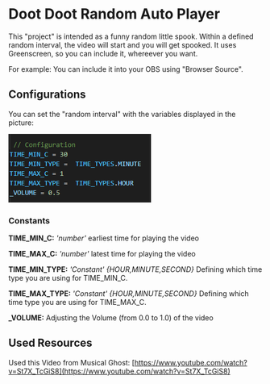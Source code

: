# Doot Doot Random Auto Player

This "project" is intended as a funny random little spook.
Within a defined random interval, the video will start and you will get spooked. It uses Greenscreen, so you can include it, whereever you want.

For example: You can include it into your OBS using "Browser Source".

## Configurations

You can set the "random interval" with the variables displayed in the picture:

![Config](Config.png)

### Constants

**TIME_MIN_C:**  *'number'* earliest time for playing the video

**TIME_MAX_C:**  *'number'* latest time for playing the video

**TIME_MIN_TYPE:** *'Constant' {HOUR,MINUTE,SECOND}* Defining which time type you are using for TIME_MIN_C.

**TIME_MAX_TYPE:** *'Constant' {HOUR,MINUTE,SECOND}* Defining which time type you are using for TIME_MAX_C.

**_VOLUME:** Adjusting the Volume (from 0.0 to 1.0) of the video

## Used Resources

Used this Video from Musical Ghost:
[https://www.youtube.com/watch?v=St7X_TcGiS8](https://www.youtube.com/watch?v=St7X_TcGiS8)
